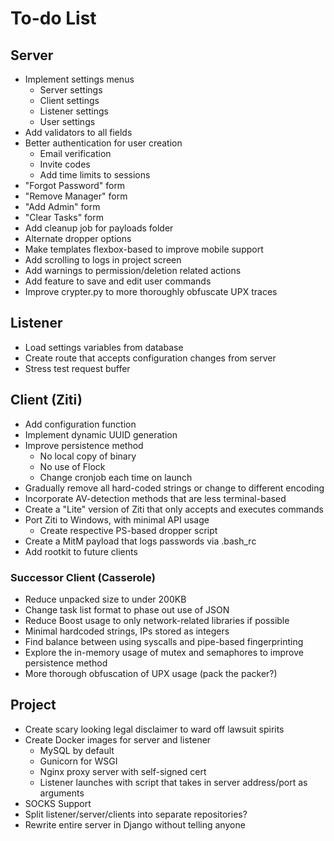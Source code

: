 ﻿# To-do List

## Server

- Implement settings menus
  - Server settings
  - Client settings
  - Listener settings
  - User settings
- Add validators to all fields
- Better authentication for user creation
  - Email verification
  - Invite codes
  - Add time limits to sessions
- "Forgot Password" form
- "Remove Manager" form
- "Add Admin" form
- "Clear Tasks" form
- Add cleanup job for payloads folder
- Alternate dropper options
- Make templates flexbox-based to improve mobile support
- Add scrolling to logs in project screen
- Add warnings to permission/deletion related actions
- Add feature to save and edit user commands
- Improve crypter.py to more thoroughly obfuscate UPX traces

## Listener

- Load settings variables from database
- Create route that accepts configuration changes from server
- Stress test request buffer

## Client (Ziti)

- Add configuration function
- Implement dynamic UUID generation
- Improve persistence method
  - No local copy of binary
  - No use of Flock
  - Change cronjob each time on launch
- Gradually remove all hard-coded strings or change to different encoding
- Incorporate AV-detection methods that are less terminal-based
- Create a "Lite" version of Ziti that only accepts and executes commands
- Port Ziti to Windows, with minimal API usage
  - Create respective PS-based dropper script
- Create a MitM payload that logs passwords via .bash_rc
- Add rootkit to future clients

### Successor Client (Casserole)

- Reduce unpacked size to under 200KB
- Change task list format to phase out use of JSON
- Reduce Boost usage to only network-related libraries if possible
- Minimal hardcoded strings, IPs stored as integers
- Find balance between using syscalls and pipe-based fingerprinting
- Explore the in-memory usage of mutex and semaphores to improve persistence method
- More thorough obfuscation of UPX usage (pack the packer?)

## Project

- Create scary looking legal disclaimer to ward off lawsuit spirits
- Create Docker images for server and listener
  - MySQL by default
  - Gunicorn for WSGI
  - Nginx proxy server with self-signed cert
  - Listener launches with script that takes in server address/port as arguments
- SOCKS Support
- Split listener/server/clients into separate repositories?
- Rewrite entire server in Django without telling anyone

